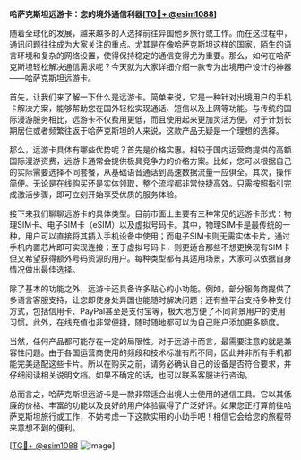 **哈萨克斯坦远游卡：您的境外通信利器[[TG💪+ @esim1088](https://t.me/s/esim1088)]**

随着全球化的发展，越来越多的人选择前往异国他乡旅行或工作。而在这过程中，通讯问题往往成为大家关注的重点。尤其是在像哈萨克斯坦这样的国家，陌生的语言环境和复杂的网络设置，使得保持稳定的通信变得尤为重要。那么，如何在哈萨克斯坦轻松解决通信需求呢？今天就为大家详细介绍一款专为出境用户设计的神器——哈萨克斯坦远游卡。

首先，让我们来了解一下什么是远游卡。简单来说，它是一种针对出境用户的手机卡解决方案，能够帮助您在国外轻松实现通话、短信以及上网等功能。与传统的国际漫游服务相比，远游卡不仅费用更低，而且使用起来更加灵活方便。对于计划长期居住或者频繁往返于哈萨克斯坦的人来说，这款产品无疑是一个理想的选择。

那么，远游卡具体有哪些优势呢？首先是价格实惠。相较于国内运营商提供的高额国际漫游资费，远游卡通常会提供极具竞争力的价格方案。比如，您可以根据自己的实际需要选择不同套餐，从基础语音通话到高速数据流量一应俱全。其次，操作简便。无论是在线购买还是实体领取，整个流程都非常快捷高效。只需按照指引完成激活步骤，即可立刻开始享受优质的服务体验。

接下来我们聊聊远游卡的具体类型。目前市面上主要有三种常见的远游卡形式：物理SIM卡、电子SIM卡（eSIM）以及虚拟号码卡。其中，物理SIM卡是最传统的一种，用户可以直接将其插入手机设备中使用；而电子SIM卡则无需实体卡片，通过手机内置芯片即可实现连接；至于虚拟号码卡，则更适合那些不想更换现有SIM卡但又希望获得额外号码资源的用户。每种类型都有其适用场景，大家可以依据自身情况做出最佳选择。

除了基本的功能之外，远游卡还具备许多贴心的小功能。例如，部分服务商提供了多语言客服支持，让您即使身处异国也能随时解决问题；还有些平台支持多种支付方式，包括信用卡、PayPal甚至是支付宝等，极大地方便了不同背景用户的使用习惯。此外，在线充值也非常便捷，随时随地都可以为自己账户添加更多额度。

当然，任何产品都可能存在一定的局限性。对于远游卡而言，最需要注意的就是兼容性问题。由于各国运营商使用的频段和技术标准有所不同，因此并非所有手机都能完美适配这些卡片。所以在购买之前，请务必确认自己的设备是否符合要求，并仔细阅读相关说明文档。如果不确定的话，也可以联系客服进行咨询。

总而言之，哈萨克斯坦远游卡是一款非常适合出境人士使用的通信工具。它以其低廉的价格、丰富的功能以及良好的用户体验赢得了广泛好评。如果您正打算前往哈萨克斯坦旅行或工作，不妨考虑一下这款实用的小助手吧！相信它会给您的旅程带来意想不到的便利。

[[TG💪+ @esim1088](https://t.me/s/esim1088) ![Image](https://i.postimg.cc/4NQfJmqS/Snipaste-2025-05-13-00-14-12.png)]